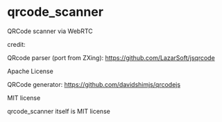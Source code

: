 qrcode_scanner
==============

QRCode scanner via WebRTC

credit:

QRcode parser (port from ZXing): 
https://github.com/LazarSoft/jsqrcode

Apache License


QRCode generator:
https://github.com/davidshimjs/qrcodejs

MIT license

qrcode_scanner itself is MIT license
